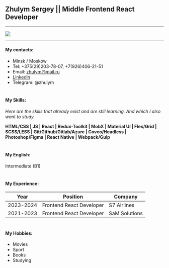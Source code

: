 ## Zhulym Sergey || Middle Frontend React Developer

---

![](https://sun2.beltelecom-by-minsk.userapi.com/s/v1/ig2/V8h_6hiy9-C4I2SyCyrRHLdwDB5UG2BR753FmkZoURZ5QPnEhwIKBi9mRwORs_YvaIb0wjZNEaiaVzPHP-tc2Q93.jpg?size=200x0&quality=95&crop=0,182,1920,2377&ava=1)

---

#### My contacts:

- Minsk / Moskow
- Tel: +375(29)203-78-07, +7(926)406-21-51
- Email: zhulym@mail.ru
- [Linkedin](https://www.linkedin.com/in/sergey-zhulym/)
- Telegram: @zhulym

#

#### My Skills:

_Here are the skills that already exist and are still learning. And which I also want to study._

**HTML/CSS | JS | React | Redux-Toolkit | MobX | Material UI | Flex/Grid | SCSS/LESS | Git/Github/Gitlab/Azure | Coveo/Headless | Photoshop/Figma | React Native | Webpack/Gulp**

#

#### My English:

Intermediate (B1)

#

#### My Experience:

| Year      | Position                  | Company                       |
| --------- | ------------------------- | ----------------------------- |
| 2023-2024 | Frontend React Developer  | S7 Airlines                   |
| 2021-2023 | Frontend React Developer  | SaM Solutions                 |

#

#### My Hobbies:

- Movies
- Sport
- Books
- Studying
